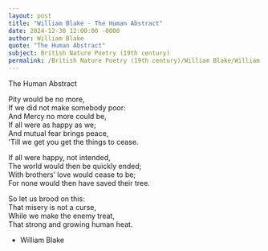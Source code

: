 ```yaml
---
layout: post
title: "William Blake - The Human Abstract"
date: 2024-12-30 12:00:00 -0000
author: William Blake
quote: "The Human Abstract"
subject: British Nature Poetry (19th century)
permalink: /British Nature Poetry (19th century)/William Blake/William Blake - The Human Abstract
---
```


The Human Abstract

Pity would be no more,  
If we did not make somebody poor:  
And Mercy no more could be,  
If all were as happy as we;  
And mutual fear brings peace,  
'Till we get you get the things to cease.  

If all were happy, not intended,  
The world would then be quickly ended;  
With brothers’ love would cease to be;  
For none would then have saved their tree.  

So let us brood on this:  
That misery is not a curse,  
While we make the enemy treat,  
That strong and growing human heat.


- William Blake
